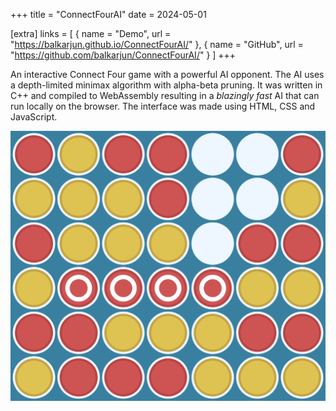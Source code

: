 +++
title = "ConnectFourAI"
date = 2024-05-01

[extra]
links = [
    { name = "Demo", url = "https://balkarjun.github.io/ConnectFourAI/" },
    { name = "GitHub", url = "https://github.com/balkarjun/ConnectFourAI/" }
]
+++

An interactive Connect Four game with a powerful AI opponent. The AI uses a depth-limited minimax algorithm with alpha-beta pruning. 
It was written in C++ and compiled to WebAssembly resulting in a <em>blazingly fast</em> AI that can run locally on the browser. The interface was made using HTML, CSS and JavaScript.

![UI Screenshot](connect-four.png)